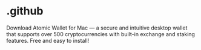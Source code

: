 # .github
Download Atomic Wallet for Mac — a secure and intuitive desktop wallet that supports over 500 cryptocurrencies with built-in exchange and staking features. Free and easy to install!
